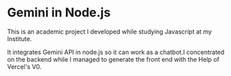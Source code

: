 # Gemini in Node.js
This is an academic project I developed while studying Javascript at my Institute.

It integrates Gemini API in node.js so it can work as a chatbot.I concentrated on the backend while I managed to generate the front end with the Help of Vercel's V0.
